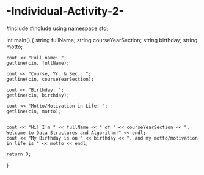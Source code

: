 # -Individual-Activity-2-

#include <iostream>
#include <string>
using namespace std;

int main() {
    string fullName;
    string courseYearSection;
    string birthday;
    string motto;

    
    cout << "Full name: ";
    getline(cin, fullName);

    cout << "Course, Yr. & Sec.: ";
    getline(cin, courseYearSection);

    cout << "Birthday: ";
    getline(cin, birthday);

    cout << "Motto/Motivation in Life: ";
    getline(cin, motto);

    
    cout << "Hi! I'm " << fullName << " of " << courseYearSection << ". Welcome to Data Structures and Algorithm!" << endl;
    cout << "My Birthday is on " << birthday << ". and my motto/motivation in life is " << motto << endl;

    return 0;
}
